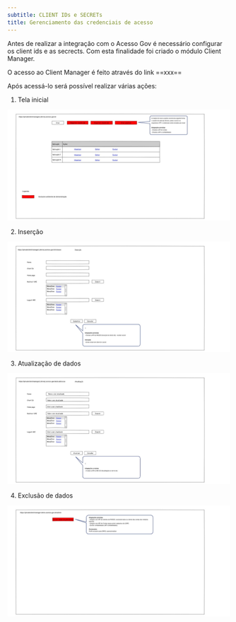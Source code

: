 ```yaml
---
subtitle: CLIENT IDs e SECRETs 
title: Gerenciamento das credenciais de acesso
---
```


Antes de realizar a integração com o Acesso Gov é necessário configurar os client ids e as secrects. Com esta finalidade foi criado o módulo Client Manager. 

O acesso ao Client Manager é feito através do link ==xxx==

Após acessá-lo será possível realizar várias ações:

1. Tela inicial

![](CLIENT_MANAGER_FLUXO_IMG1.jpg)

2. Inserção

![](./CLIENT_MANAGER_FLUXO_IMG2.jpg)

3. Atualização de dados

![](./CLIENT_MANAGER_FLUXO_IMG3.jpg)

4. Exclusão de dados

![](./CLIENT_MANAGER_FLUXO_IMG4.jpg)

